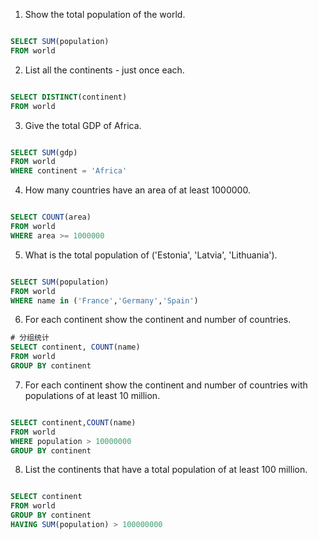 1. Show the total population of the world.

```sql

SELECT SUM(population)
FROM world

```

2. List all the continents - just once each.

```sql

SELECT DISTINCT(continent)
FROM world

```

3. Give the total GDP of Africa.

```sql

SELECT SUM(gdp)
FROM world
WHERE continent = 'Africa'

```

4. How many countries have an area of at least 1000000.

```sql

SELECT COUNT(area)
FROM world
WHERE area >= 1000000

```

5. What is the total population of ('Estonia', 'Latvia', 'Lithuania').

```sql

SELECT SUM(population)
FROM world
WHERE name in ('France','Germany','Spain')

```

6. For each continent show the continent and number of countries.

```sql
# 分组统计
SELECT continent, COUNT(name)
FROM world
GROUP BY continent

```

7. For each continent show the continent and number of countries with populations of at least 10 million.

```sql

SELECT continent,COUNT(name)
FROM world
WHERE population > 10000000 
GROUP BY continent

```

8. List the continents that have a total population of at least 100 million.

```sql

SELECT continent
FROM world
GROUP BY continent
HAVING SUM(population) > 100000000

```